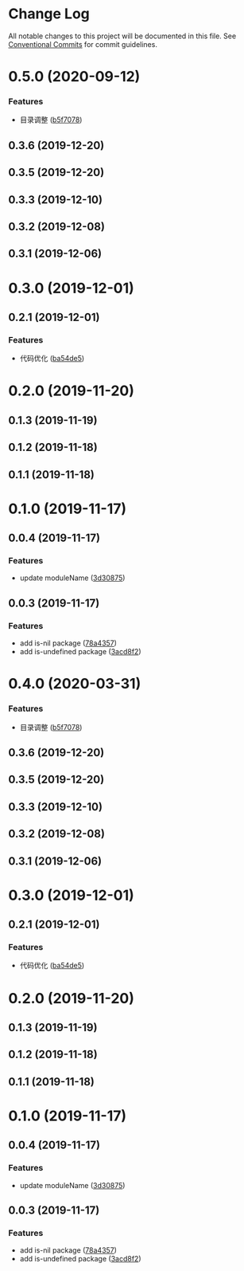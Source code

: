 # Change Log

All notable changes to this project will be documented in this file.
See [Conventional Commits](https://conventionalcommits.org) for commit guidelines.

# 0.5.0 (2020-09-12)

### Features

- 目录调整 ([b5f7078](https://github.com/pansyjs/utils/commit/b5f707863a4865b6bbd7c8333100088fbcae902e))

## 0.3.6 (2019-12-20)

## 0.3.5 (2019-12-20)

## 0.3.3 (2019-12-10)

## 0.3.2 (2019-12-08)

## 0.3.1 (2019-12-06)

# 0.3.0 (2019-12-01)

## 0.2.1 (2019-12-01)

### Features

- 代码优化 ([ba54de5](https://github.com/pansyjs/utils/commit/ba54de5d4cae90d834b44189173cb1c05008e18f))

# 0.2.0 (2019-11-20)

## 0.1.3 (2019-11-19)

## 0.1.2 (2019-11-18)

## 0.1.1 (2019-11-18)

# 0.1.0 (2019-11-17)

## 0.0.4 (2019-11-17)

### Features

- update moduleName ([3d30875](https://github.com/pansyjs/utils/commit/3d30875f10eabf1fec6ed435b2413bf94910c2aa))

## 0.0.3 (2019-11-17)

### Features

- add is-nil package ([78a4357](https://github.com/pansyjs/utils/commit/78a43572a2f6dbea0b05d542503a1f380b810f18))
- add is-undefined package ([3acd8f2](https://github.com/pansyjs/utils/commit/3acd8f277f414fa49a364608b80daeac557d8fed))

# 0.4.0 (2020-03-31)

### Features

- 目录调整 ([b5f7078](https://github.com/pansyjs/utils/commit/b5f707863a4865b6bbd7c8333100088fbcae902e))

## 0.3.6 (2019-12-20)

## 0.3.5 (2019-12-20)

## 0.3.3 (2019-12-10)

## 0.3.2 (2019-12-08)

## 0.3.1 (2019-12-06)

# 0.3.0 (2019-12-01)

## 0.2.1 (2019-12-01)

### Features

- 代码优化 ([ba54de5](https://github.com/pansyjs/utils/commit/ba54de5d4cae90d834b44189173cb1c05008e18f))

# 0.2.0 (2019-11-20)

## 0.1.3 (2019-11-19)

## 0.1.2 (2019-11-18)

## 0.1.1 (2019-11-18)

# 0.1.0 (2019-11-17)

## 0.0.4 (2019-11-17)

### Features

- update moduleName ([3d30875](https://github.com/pansyjs/utils/commit/3d30875f10eabf1fec6ed435b2413bf94910c2aa))

## 0.0.3 (2019-11-17)

### Features

- add is-nil package ([78a4357](https://github.com/pansyjs/utils/commit/78a43572a2f6dbea0b05d542503a1f380b810f18))
- add is-undefined package ([3acd8f2](https://github.com/pansyjs/utils/commit/3acd8f277f414fa49a364608b80daeac557d8fed))
